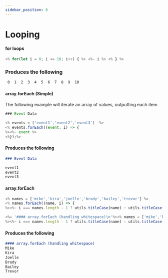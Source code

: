 ```yaml
---
sidebar_position: 6
---
```


# Looping

#### for loops

```javascript
<% for(let i = 0; i <= 10; i++) { %> <%~ i %> <% } %>
```

### Produces the following

```markdown
 0  1  2  3  4  5  6  7  8  9  10
 ```

#### array.forEach (Simple)
The following example will iterate an array of values, outputting each item

```javascript
### Event Data

<% events = ['event1','event2','event3'] -%>
<% events.forEach((event, i) => {
%><%~ event %>
<%});%>
```

#### Produces the following

```markdown
### Event Data

event1
event2
event3
```

#### array.forEach

```javascript
<% names = ['mike','kira','joelle','brady','bailey','trevor'] %>
<% names.forEach((name, i) => {
%><%~ i === names.length - 1 ? utils.titleCase(name) : utils.titleCase(name) + '\n' %><%});%>

<%= '#### array.forEach (handling whitespace)\n'%><% names = ['mike','kira','joelle','brady','bailey','trevor'] %><% names.forEach((name, i) => {
%><%~ i === names.length - 1 ? utils.titleCase(name) : utils.titleCase(name) + '\n' %><%});%>
```

#### Produces the following

```markdown
#### array.forEach (handling whitespace)
Mike
Kira
Joelle
Brady
Bailey
Trevor
```
